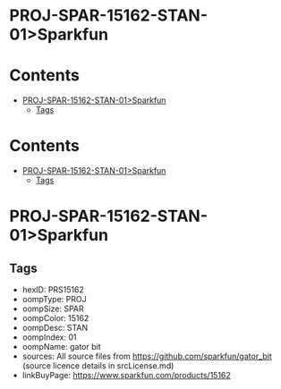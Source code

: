 
PROJ-SPAR-15162-STAN-01>Sparkfun
================================

Contents
========

* [PROJ-SPAR-15162-STAN-01>Sparkfun](#proj-spar-15162-stan-01sparkfun)
	* [Tags](#tags)

Contents
========

* [PROJ-SPAR-15162-STAN-01>Sparkfun](#proj-spar-15162-stan-01sparkfun)
	* [Tags](#tags)

# PROJ-SPAR-15162-STAN-01>Sparkfun

## Tags

- hexID: PRS15162
- oompType: PROJ
- oompSize: SPAR
- oompColor: 15162
- oompDesc: STAN
- oompIndex: 01
- oompName: gator bit
- sources: All source files from https://github.com/sparkfun/gator_bit (source licence details in srcLicense.md)
- linkBuyPage: https://www.sparkfun.com/products/15162
